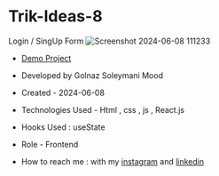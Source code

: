 # Trik-Ideas-8
Login / SingUp Form
![Screenshot 2024-06-08 111233](https://github.com/Soleymanigolnaz/Trik-Ideas-8/assets/139486149/089ebb49-4b5d-4ae9-9054-f216b75a9c45)
- [Demo Project](https://soleymanigolnaz.github.io/Trik-Ideas-8/)

- Developed by Golnaz Soleymani Mood

- Created - 2024-06-08

- Technologies Used - Html , css , js , React.js

- Hooks Used : useState 

- Role - Frontend

- How to reach me : with my [instagram](https://www.instagram.com/Soleymani_golnaz_web) and [linkedin](https://www.linkedin.com/in/Golnaz-Soleymani-Mood)

